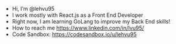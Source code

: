 - Hi, I’m @lehvu95
- I work mostly with React.js as a Front End Developer
- Right now, I am learning GoLang to improve my Back End skills!
- How to reach me https://www.linkedin.com/in/lvu95/
- Code Sandbox: https://codesandbox.io/u/lehvu95

<!---
lehvu95/lehvu95 is a ✨ special ✨ repository because its `README.md` (this file) appears on your GitHub profile.
You can click the Preview link to take a look at your changes.
--->
